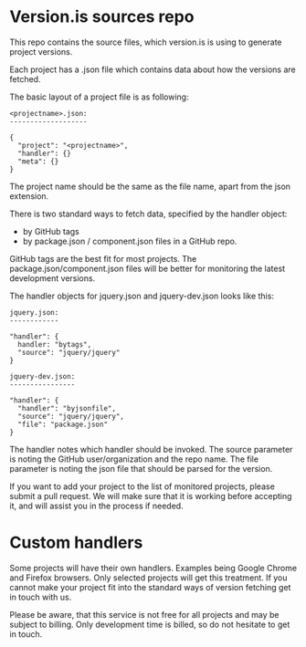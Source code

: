 # Version.is sources repo

This repo contains the source files, which version.is is using to generate project versions.

Each project has a .json file which contains data about how the versions are fetched.

The basic layout of a project file is as following:
```
<projectname>.json:
-------------------

{
  "project": "<projectname>",
  "handler": {}
  "meta": {}
}

```

The project name should be the same as the file name, apart from the json extension.

There is two standard ways to fetch data, specified by the handler object:
 - by GitHub tags
 - by package.json / component.json files in a GitHub repo.

GitHub tags are the best fit for most projects. The package.json/component.json files will be better for monitoring the latest development versions.

The handler objects for jquery.json and jquery-dev.json looks like this:
```
jquery.json:
------------

"handler": {
  handler: "bytags",
  "source": "jquery/jquery"
}

jquery-dev.json:
----------------

"handler": {
  "handler": "byjsonfile",
  "source": "jquery/jquery",
  "file": "package.json"
}
```

The handler notes which handler should be invoked. The source parameter is noting the GitHub user/organization and the repo name. The file parameter is noting the json file that should be parsed for the version.

If you want to add your project to the list of monitored projects, please submit a pull request. We will make sure that it is working before accepting it, and will assist you in the process if needed.

# Custom handlers

Some projects will have their own handlers. Examples being Google Chrome and Firefox browsers. Only selected projects will get this treatment. If you cannot make your project fit into the standard ways of version fetching get in touch with us.

Please be aware, that this service is not free for all projects and may be subject to billing. Only development time is billed, so do not hesitate to get in touch.